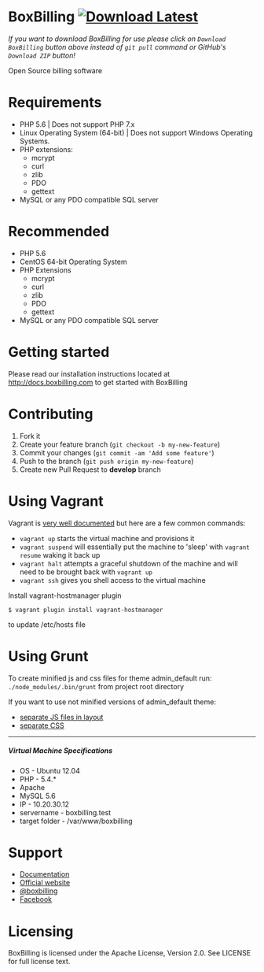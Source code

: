 BoxBilling [![Download Latest](http://i.imgur.com/djy4ExU.png)](https://github.com/boxbilling/boxbilling/releases/latest) 
================================================================================
*If you want to download BoxBilling for use please click on `Download BoxBilling` button above instead of `git pull` command or GitHub's `Download ZIP` button!*

Open Source billing software

Requirements
================================================================================

* PHP 5.6 | Does not support PHP 7.x
* Linux Operating System (64-bit) | Does not support Windows Operating Systems.
* PHP extensions:
  * mcrypt
  * curl
  * zlib
  * PDO
  * gettext
* MySQL or any PDO compatible SQL server

Recommended
================================================================================

* PHP 5.6
* CentOS 64-bit Operating System
* PHP Extensions
  * mcrypt
  * curl
  * zlib
  * PDO
  * gettext
* MySQL or any PDO compatible SQL server

Getting started
================================================================================

Please read our installation instructions located at http://docs.boxbilling.com to get started
with BoxBilling

Contributing
================================================================================

1. Fork it
2. Create your feature branch (`git checkout -b my-new-feature`)
3. Commit your changes (`git commit -am 'Add some feature'`)
4. Push to the branch (`git push origin my-new-feature`)
5. Create new Pull Request to **develop** branch

Using Vagrant
================================================================================
Vagrant is [very well documented](https://docs.vagrantup.com/v2/) but here are a few common commands:

* `vagrant up` starts the virtual machine and provisions it
* `vagrant suspend` will essentially put the machine to 'sleep' with `vagrant resume` waking it back up
* `vagrant halt` attempts a graceful shutdown of the machine and will need to be brought back with `vagrant up`
* `vagrant ssh` gives you shell access to the virtual machine

Install vagrant-hostmanager plugin
    
    $ vagrant plugin install vagrant-hostmanager
    
to update /etc/hosts file 

Using Grunt
===========
To create minified js and css files for theme admin_default run:
`./node_modules/.bin/grunt` from project root directory

If you want to use not minified versions of admin_default theme:
* [separate JS files in layout](https://github.com/boxbilling/boxbilling/blob/5e19912e7287b76e6b760899a7f9d2a4f3c1125c/src/bb-themes/admin_default/html/layout_default.phtml#L17-L24)
* [separate CSS](https://github.com/boxbilling/boxbilling/blob/2636cae130a94cdd827fb5f4acf46b0cdfebbb30/src/bb-themes/admin_default/html/partial_styles.phtml)

----
##### Virtual Machine Specifications #####

* OS     - Ubuntu 12.04
* PHP    - 5.4.* 
* Apache
* MySQL 5.6
* IP - 10.20.30.12
* servername - boxbilling.test
* target folder - /var/www/boxbilling

Support
================================================================================

* [Documentation](http://docs.boxbilling.com/)
* [Official website](http://www.boxbilling.com/)
* [@boxbilling](https://twitter.com/boxbilling)
* [Facebook](https://www.facebook.com/boxbilling)

Licensing
================================================================================

BoxBilling is licensed under the Apache License, Version 2.0. See LICENSE for full license text.
